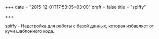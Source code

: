 +++
date = "2015-12-01T17:53:05+03:00"
draft = false
title = "spiffy"

+++

<p><a href="https://github.com/blendlabs/spiffy">spiffy</a>&nbsp;-&nbsp;Надстройка для работы с базой данных, которая избавляет от кучи шаблонного кода.</p>

